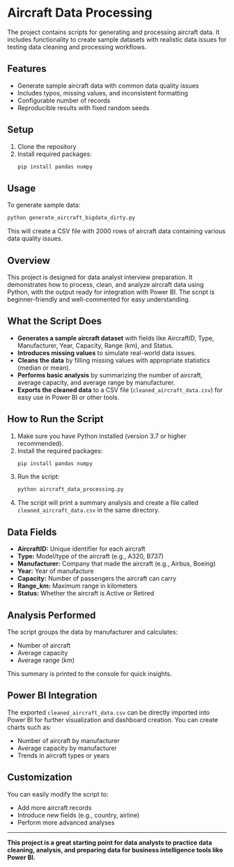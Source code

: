 # Aircraft Data Processing

The project contains scripts for generating and processing aircraft data. It includes functionality to create sample datasets with realistic data issues for testing data cleaning and processing workflows.

## Features

- Generate sample aircraft data with common data quality issues
- Includes typos, missing values, and inconsistent formatting
- Configurable number of records
- Reproducible results with fixed random seeds

## Setup

1. Clone the repository
2. Install required packages:
   ```bash
   pip install pandas numpy
   ```

## Usage

To generate sample data:
```bash
python generate_aircraft_bigdata_dirty.py
```

This will create a CSV file with 2000 rows of aircraft data containing various data quality issues.

## Overview
This project is designed for data analyst interview preparation. It demonstrates how to process, clean, and analyze aircraft data using Python, with the output ready for integration with Power BI. The script is beginner-friendly and well-commented for easy understanding.

## What the Script Does
- **Generates a sample aircraft dataset** with fields like AircraftID, Type, Manufacturer, Year, Capacity, Range (km), and Status.
- **Introduces missing values** to simulate real-world data issues.
- **Cleans the data** by filling missing values with appropriate statistics (median or mean).
- **Performs basic analysis** by summarizing the number of aircraft, average capacity, and average range by manufacturer.
- **Exports the cleaned data** to a CSV file (`cleaned_aircraft_data.csv`) for easy use in Power BI or other tools.

## How to Run the Script
1. Make sure you have Python installed (version 3.7 or higher recommended).
2. Install the required packages:
   ```bash
   pip install pandas numpy
   ```
3. Run the script:
   ```bash
   python aircraft_data_processing.py
   ```
4. The script will print a summary analysis and create a file called `cleaned_aircraft_data.csv` in the same directory.

## Data Fields
- **AircraftID:** Unique identifier for each aircraft
- **Type:** Model/type of the aircraft (e.g., A320, B737)
- **Manufacturer:** Company that made the aircraft (e.g., Airbus, Boeing)
- **Year:** Year of manufacture
- **Capacity:** Number of passengers the aircraft can carry
- **Range_km:** Maximum range in kilometers
- **Status:** Whether the aircraft is Active or Retired

## Analysis Performed
The script groups the data by manufacturer and calculates:
- Number of aircraft
- Average capacity
- Average range (km)

This summary is printed to the console for quick insights.

## Power BI Integration
The exported `cleaned_aircraft_data.csv` can be directly imported into Power BI for further visualization and dashboard creation. You can create charts such as:
- Number of aircraft by manufacturer
- Average capacity by manufacturer
- Trends in aircraft types or years

## Customization
You can easily modify the script to:
- Add more aircraft records
- Introduce new fields (e.g., country, airline)
- Perform more advanced analyses

---

**This project is a great starting point for data analysts to practice data cleaning, analysis, and preparing data for business intelligence tools like Power BI.** 